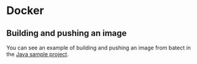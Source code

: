 # Docker

## Building and pushing an image

You can see an example of building and pushing an image from batect in the [Java sample project](https://github.com/charleskorn/batect-sample-java).
